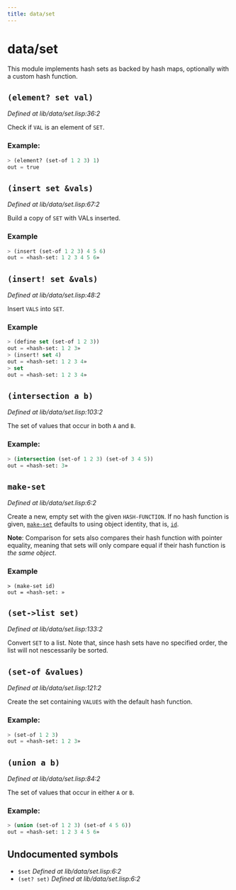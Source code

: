 ```yaml
---
title: data/set
---
```

# data/set
This module implements hash sets as backed by hash maps, optionally
with a custom hash function.

## `(element? set val)`
*Defined at lib/data/set.lisp:36:2*

Check if `VAL` is an element of `SET`.

### Example:
```cl
> (element? (set-of 1 2 3) 1)
out = true
```

## `(insert set &vals)`
*Defined at lib/data/set.lisp:67:2*

Build a copy of `SET` with VALs inserted.

### Example
```cl
> (insert (set-of 1 2 3) 4 5 6)
out = «hash-set: 1 2 3 4 5 6»
```

## `(insert! set &vals)`
*Defined at lib/data/set.lisp:48:2*

Insert `VALS` into `SET`.

### Example
```cl
> (define set (set-of 1 2 3))
out = «hash-set: 1 2 3»
> (insert! set 4)
out = «hash-set: 1 2 3 4»
> set
out = «hash-set: 1 2 3 4»
```

## `(intersection a b)`
*Defined at lib/data/set.lisp:103:2*

The set of values that occur in both `A` and `B`.

### Example:
```cl
> (intersection (set-of 1 2 3) (set-of 3 4 5))
out = «hash-set: 3»
```

## `make-set`
*Defined at lib/data/set.lisp:6:2*

Create a new, empty set with the given `HASH-FUNCTION`. If no
hash function is given, [`make-set`](lib.data.set.md#make-set) defaults to using object
identity, that is, [`id`](lib.data.function.md#id-x).

**Note**: Comparison for sets also compares their hash function
with pointer equality, meaning that sets will only compare equal
if their hash function is _the same object_.

### Example
```
> (make-set id)
out = «hash-set: »
```

## `(set->list set)`
*Defined at lib/data/set.lisp:133:2*

Convert `SET` to a list. Note that, since hash sets have no specified
order, the list will not nescessarily be sorted.

## `(set-of &values)`
*Defined at lib/data/set.lisp:121:2*

Create the set containing `VALUES` with the default hash function.

### Example:
```cl
> (set-of 1 2 3)
out = «hash-set: 1 2 3»
```

## `(union a b)`
*Defined at lib/data/set.lisp:84:2*

The set of values that occur in either `A` or `B`.

### Example:
```cl
> (union (set-of 1 2 3) (set-of 4 5 6))
out = «hash-set: 1 2 3 4 5 6»
```

## Undocumented symbols
 - `$set` *Defined at lib/data/set.lisp:6:2*
 - `(set? set)` *Defined at lib/data/set.lisp:6:2*

